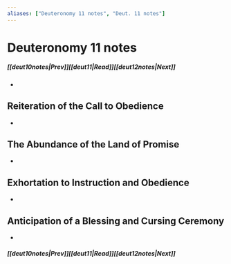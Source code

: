 ```yaml
---
aliases: ["Deuteronomy 11 notes", "Deut. 11 notes"]
---
```

# Deuteronomy 11 notes
##### <span class=arrow-left></span>[[deut10notes|Prev]]<span class=navigation-separator></span>[[deut11|Read]]<span class=navigation-separator></span>[[deut12notes|Next]]<span class=arrow-right></span>
- 
## Reiteration of the Call to Obedience
- 
## The Abundance of the Land of Promise
- 
## Exhortation to Instruction and Obedience
- 
## Anticipation of a Blessing and Cursing Ceremony
- 
##### <span class=arrow-left></span>[[deut10notes|Prev]]<span class=navigation-separator></span>[[deut11|Read]]<span class=navigation-separator></span>[[deut12notes|Next]]<span class=arrow-right></span>